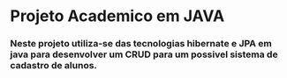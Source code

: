 # Projeto Academico em JAVA

### Neste projeto utiliza-se das tecnologias hibernate e JPA em java para desenvolver um CRUD para um possivel sistema de cadastro de alunos.

